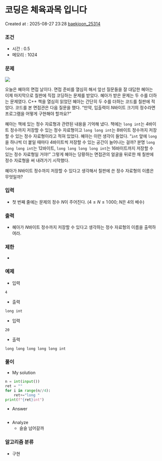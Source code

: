 # 코딩은 체육과목 입니다
Created at : 2025-08-27 23:28
[baekjoon_25314](https://www.acmicpc.net/problem/25314)
### 조건
- 시간 : 0.5
- 메모리 : 1024
### 문제
![](https://u.acmicpc.net/ccbbee06-7e6f-4e56-bb9f-9a1abd795508/long-long-long-img1.png)

오늘은 혜아의 면접 날이다. 면접 준비를 열심히 해서 앞선 질문들을 잘 대답한 혜아는 이제 마지막으로 칠판에 직접 코딩하는 문제를 받았다. 혜아가 받은 문제는 두 수를 더하는 문제였다. C++ 책을 열심히 읽었던 혜아는 간단히 두 수를 더하는 코드를 칠판에 적었다. 코드를 본 면접관은 다음 질문을 했다. “만약, 입출력이 $N$바이트 크기의 정수라면 프로그램을 어떻게 구현해야 할까요?”

혜아는 책에 있는 정수 자료형과 관련된 내용을 기억해 냈다. 책에는 `long int`는 $4$바이트 정수까지 저장할 수 있는 정수 자료형이고 `long long int`는 $8$바이트 정수까지 저장할 수 있는 정수 자료형이라고 적혀 있었다. 혜아는 이런 생각이 들었다. “`int` 앞에 `long`을 하나씩 더 붙일 때마다 $4$바이트씩 저장할 수 있는 공간이 늘어나는 걸까? 분명 `long long long int`는 $12$바이트, `long long long long int`는 $16$바이트까지 저장할 수 있는 정수 자료형일 거야!” 그렇게 혜아는 당황하는 면접관의 얼굴을 뒤로한 채 칠판에 정수 자료형을 써 내려가기 시작했다.

혜아가 $N$바이트 정수까지 저장할 수 있다고 생각해서 칠판에 쓴 정수 자료형의 이름은 무엇일까?
### 입력
- 첫 번째 줄에는 문제의 정수 $N$이 주어진다. $(4\le N\le 1\, 000$; $N$은 $4$의 배수$)$
### 출력
- 혜아가 $N$바이트 정수까지 저장할 수 있다고 생각하는 정수 자료형의 이름을 출력하여라.
### 제한
- 
### 예제
- 입력
```
4
```
- 출력
```
long int
``` 
- 입력
```
20
```
- 출력
```
long long long long long int
``` 

### 풀이
- My solution
```python
n = int(input())
ret = ""
for i in range(n//4):
    ret+="long "
print(f"{ret}int")
```

- Answer
```python

```

- Analyze
	- 슬슬 넘어갈까
### 알고리즘 분류
- 구현